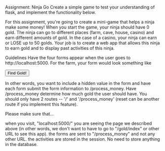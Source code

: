 Assignment: Ninja Go
Create a simple game to test your understanding of flask, and implement the functionality below.

For this assignment, you're going to create a mini-game that helps a ninja make some money! When you start the game, your ninja should have 0 gold. The ninja can go to different places (farm, cave, house, casino) and earn different amounts of gold. In the case of a casino, your ninja can earn or LOSE up to 50 golds. Your job is to create a web app that allows this ninja to earn gold and to display past activities of this ninja.

Guidelines
Have the four forms appear when the user goes to http://localhost:5000.
For the farm, your form would look something like
<form action="/process_money" method="post">
  <input type="hidden" name="building" value="farm" />
  <input type="submit" value="Find Gold!"/>
</form>
In other words, you want to include a hidden value in the form and have each form submit the form information to /process_money.
Have /process_money determine how much gold the user should have.
You should only have 2 routes -- '/' and '/process_money' (reset can be another route if you implement this feature).

Please make sure that...

when you visit, "localhost:5000/" you are seeing the page we described above (in other words, we don't want to have to go to "/gold/index" or other URL to see this app).
the forms are sent to "/process_money" and not any other URL.
the activities are stored in the session. No need to store anything in the database. 
